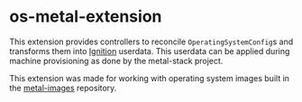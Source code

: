 # os-metal-extension

This extension provides controllers to reconcile `OperatingSystemConfig`s and transforms them into [Ignition](https://www.flatcar.org/docs/latest/provisioning/ignition/) userdata. This userdata can be applied during machine provisioning as done by the metal-stack project.

This extension was made for working with operating system images built in the [metal-images](https://github.com/metal-stack/metal-images) repository.
